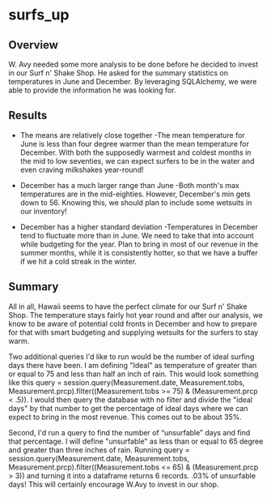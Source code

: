 # surfs_up

## Overview 
W. Avy needed some more analysis to be done before he decided to invest in our Surf n' Shake Shop. He asked for the summary statistics on temperatures in June and December. By leveraging SQLAlchemy, we were able to provide the information he was looking for.

## Results
- The means are relatively close together
  -The mean temperature for June is less than four degree warmer than the mean temperature for December. With both the supposedly warmest and coldest months in the mid to low seventies, we can expect surfers to be in the water and even craving milkshakes year-round!

- December has a much larger range than June
  -Both month's max temperatures are in the mid-eighties. However, December's min gets down to 56. Knowing this, we should plan to include some wetsuits in our inventory!

- December has a higher standard deviation
  -Temperatures in December tend to fluctuate more than in June. We need to take that into account while budgeting for the year. Plan to bring in most of our revenue in the summer months, while it is consistently hotter, so that we have a buffer if we hit a cold streak in the winter.


## Summary
All in all, Hawaii seems to have the perfect climate for our Surf n' Shake Shop. The temperature stays fairly hot year round and after our analysis, we know to be aware of potential cold fronts in December and how to prepare for that with smart budgeting and supplying wetsuits for the surfers to stay warm.

Two additional queries I'd like to run would be the number of ideal surfing days there have been. I am defining "Ideal" as temperature of greater than or equal to 75 and less than half an inch of rain. This would look something like this query = session.query(Measurement.date, Measurement.tobs, Measurement.prcp).filter((Measurement.tobs >= 75) & (Measurement.prcp < .5)). I would then query the database with no filter and divide the "ideal days" by that number to get the percentage of ideal days where we can expect to bring in the most revenue. This comes out to be about 35%.

Second, I'd run a query to find the number of “unsurfable” days and find that percentage. I will define "unsurfable" as less than or equal to 65 degree and greater than three inches of rain. Running query = session.query(Measurement.date, Measurement.tobs, Measurement.prcp).filter((Measurement.tobs <= 65) & (Measurement.prcp > 3)) and turning it into a dataframe returns 6 records. .03% of unsurfable days! This will certainly encourage W.Avy to invest in our shop.
